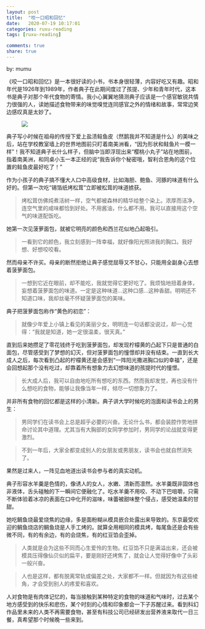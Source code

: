 ```yaml
---
layout: post
title:  "咬一口昭和回忆"
date:   2020-07-19 10:17:01
categories: ruxu-reading
tags: [ruxu-reading]

comments: true
share: true
---
```

by: mumu

《咬一口昭和回忆》是一本很好读的小书，书本身很轻薄，内容好吃又有趣。昭和年代是1926年到1989年，作者典子在此期间度过了孩提、少年和青年时代，这本书是典子对那个年代食物的寄情。我小心翼翼地猜测典子应该是一个感官敏锐共情力很强的人，读她描述食物带来的味觉嗅觉连同感官之外的情绪和故事，常常边笑边感叹真是太妙了。

<figure>
<a href="{{ site.url }}/images/zhaohehuiyi.jpg"><img src="{{ site.url }}/images/zhaohehuiyi.jpg"></a>
</figure>

典子写小时候在祖母的传授下爱上盐渍鲑鱼皮（然鹅我并不知道是什么）的美味之后，站在学校教室墙上的世界地图前只盯着南美洲看，“因为形状和鲑鱼片一模一样”！我不知道典子长什么样子，但脑中当即浮现出来“樱桃小丸子”站在地图前，指着南美洲，和同桌小玉一本正经的说“我告诉你个秘密哦，智利合恩角的这个位置的鲑鱼皮最好吃了！”

作为小孩子的典子搞不懂大人口中高级食材，比如海胆、鲍鱼、河豚的味道有什么好的。但第一次吃“锡箔纸烤松茸”立即被松茸的味道掳获。

> 烤松茸仿佛炖煮活树一样，空气都被森林的精华给整个染上。浓厚而洁净，连空气里的咸味都恰到好处。不用酱油，什么都不用。我可以直接用这个空气的味道配饭吃。

她第一次见菠萝面包，就被它明亮的颜色和西兰花似地凸起吸引。
>一看到它的颜色，我立刻感到一阵幸福，就好像阳光照进我的胸口。我好想、好想咬咬看。

然而母亲不许买。母亲的断然拒绝让典子感觉屈辱又不甘心，只能用全副身心去想着菠萝面包。
>一想到它近在眼前，却不能吃，我就觉得它更好吃了。我烦恼地扭着身体，妄想着菠萝面包的味道。一定是这种味道...这种口感...这种香甜。明明还不知道口味，我却丝毫不怀疑菠萝面包的美味。

典子把菠萝面包称作“黄色的初恋”：
>就像少年爱上小镇上看见的美丽少女，明明连一句话都没说过，却一心觉得：“我就是知道，她一定很温柔，很天真。”

直到后来她攒足了零花钱终于吃到菠萝面包，却发现柠檬黄的凸起下只是普通的白面包，尽管感受到了梦想的幻灭，但对菠萝面包的憧憬却并没有结束。一直到长大成人之后，每次看到凸起的柠檬黄还是会感到“一阵阳光撒进胸口似的幸福”，还是会回想起那个没有吃过，却靠着所有想象力去幻想味道的孩提时代的憧憬。
>长大成人后，我可以自由地吃所有想吃的东西。然而我却发觉，再也没有什么想吃的食物，能够让我像当年一样，倾尽一切想象力了。

并非所有食物的回忆都是这样的小清新。典子讲大学时候吃的泡面和读书会上的男生：
>男同学们在读书会上总是超乎必要的兴奋。无论什么书，都会装腔作势地拼命讨论其中道理。尤其当有大胸部的女同学参加时，男同学的论战就变得更激烈。

>不到一年后，大家全都变成别人的女朋友或男朋友，读书会也就自然消失了。

果然是过来人，一阵见血地道出读书会参与者的真实动机。

典子形容水羊羹是色情的，像诱人的女人，水嫩、清新而凛然。水羊羹既非固体也非液体，舌头碰触的下一瞬间它便融化了。吃水羊羹不用咬、不动下巴咀嚼，只需不断体验着冰凉的表面在口中化开的滋味，味蕾被甜味整个侵占，感受她温柔的甘甜。

她吃鲷鱼烧最爱烧焦的边缘，多是面粉糊从模具嵌合处露出来导致的。东京最受欢迎的鲷鱼烧店的鲷鱼烧是人手工烤的。就算全用相同的模具烤，每尾鱼还是会有些微不同，有的有余边，有的会烧焦，有的红豆馅会歪掉。
>人类就是会为这些不同而心生爱怜的生物。红豆馅不只是满溢出来，还会被模具压得像仙贝似的扁平，要是刚好还烤焦了，就会让人觉得好像中了头彩一般兴奋。

>人也是这样，都有脱离常轨或偏差之处，大家都不一样。但就因为有这些棱角，才会受到别人的疼爱和喜欢。


人对食物是有肉体记忆的，每当接触到某种特定的食物的味道和气味时，过去某个地方感受到的快乐和悲伤，某个时刻的心情和印象都会一下子苏醒过来。看到科幻作品里未来的人类不再需要食物，甚至有科技公司已经研发出营养液来取代一日三餐，真希望那个时候晚一些来到。